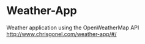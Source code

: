 # Weather-App
Weather application using the OpenWeatherMap API <br>
http://www.chrisgonel.com/weather-app/#/

<!-- <h2>Home Page</h2>
![Home Page](weather-app-1.png) -->

<!-- <h2>City entered: Montreal</h2> -->
<!-- ![Weather App](weather-app-2-montreal.png) -->

<!-- <h2>City entered: Oslo</h2> -->
<!-- ![Weather App](weather-app-3-oslo.png) -->
<!-- <br> -->
